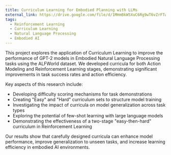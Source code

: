```yaml
---
title: Curriculum Learning for Embodied Planning with LLMs
external_link: https://drive.google.com/file/d/1MHmBkW5XuC6Rg9wT6vZrFTwWN7G9Ru7a/view?usp=sharing
tags:
  - Reinforcement Learning
  - Curriculum Learning
  - Natural Language Processing
  - Embodied AI
---
```


This project explores the application of Curriculum Learning to improve the performance of GPT-2 models in Embodied Natural Language Processing tasks using the ALFWorld dataset. We developed curricula for both Action Modeling and Reinforcement Learning stages, demonstrating significant improvements in task success rates and action efficiency.

<!--more-->

Key aspects of this research include:
- Developing difficulty scoring mechanisms for task demonstrations
- Creating "Easy" and "Hard" curriculum sets to structure model training
- Investigating the impact of curricula on model generalization across task types
- Exploring the potential of few-shot learning with large language models
- Demonstrating the effectiveness of a two-stage "easy-then-hard" curriculum in Reinforcement Learning

Our results show that carefully designed curricula can enhance model performance, improve generalization to unseen tasks, and increase learning efficiency in embodied AI environments.